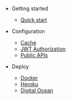 - Getting started

  - [Quick start](quickstart.md)

- Configuration
  - [Cache](configuration/cache.md)
  - [JWT Authorization](configuration/authorization.md)
  - [Public APIs](configuration/public-apis.md)

- Deploy

  - [Docker](deploy/docker-compose.md)
  - [Heroku](deploy/heroku.md)
  - [Digital Ocean](deploy/digital-ocean.md)
